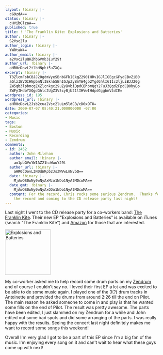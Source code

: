 ```yaml
---
layout: !binary |-
  cG9zdA==
status: !binary |-
  cHVibGlzaA==
published: true
title: ! 'The Franklin Kite: Explosions and Batteries'
author: !binary |-
  S2Vsc2lu
author_login: !binary |-
  YWRtaW4=
author_email: !binary |-
  a2Vsc2luQHZhbGVmb3IuY29t
author_url: !binary |-
  aHR0cDovL2tlbHNpbi5uZXQ=
excerpt: !binary |-
  T3ZlcmFsbCBJJ20gdmVyeSBnbGFkIEkgZ290IHRvIGJlIGEgcGFydCBvZiB0
  aGlzIEVQIHNpbmNlIEknbSBhIGJpZyBmYW4gb2YgdGhlIG11c2ljLiBJJ20g
  ZW5qb3lpbmcgZXZlcnkgc29uZyBvbiBpdCBhbmQgY2FuJ3Qgd2FpdCB0byBo
  ZWFyIHdoYXQgdGhlc2UgZ3V5cyBjb21lIHVwIHdpdGggbmV4dCE=
wordpress_id: 195
wordpress_url: !binary |-
  aHR0cDovL2Jsb2cua2Vsc2luLm5ldC8/cD0xOTU=
date: 2009-07-07 08:40:21.000000000 -07:00
categories:
- Music
tags:
- Boston
- Music
- Recording
- Zendrum
comments:
- id: 2452
  author: John Mileham
  author_email: !binary |-
    am1pbGVoYW1AZ21haWwuY29t
  author_url: !binary |-
    aHR0cDovL3N0dWRpb2JsZWVwLmNvbQ==
  date: !binary |-
    MjAwOS0wNy0wNyAxMzo1NDo1NyAtMDcwMA==
  date_gmt: !binary |-
    MjAwOS0wNy0wNyAxODo1NDo1NyAtMDcwMA==
  content: For the record, Chris rocks some serious Zendrum.  Thanks for playing on
    the record and coming to the CD release party last night!
---
```

Last night I went to the CD release party for a co-workers band: <a href="http://www.franklinkite.com/">The Franklin Kite</a>. Their new EP "Explosions and Batteries" is available on iTunes (search "The Franklin Kite") and <a href="http://www.amazon.com/Explosions-Batteries/dp/B002DEUEWA/ref=sr_f3_1?ie=UTF8&s=dmusic&qid=1245720319&sr=103-1">Amazon</a> for those that are interested.

<a href="http://blog.kelsin.net/wp-content/uploads/2009/07/Explosions-and-Batteries.jpg"><img src="http://blog.kelsin.net/wp-content/uploads/2009/07/Explosions-and-Batteries-150x150.jpg" alt="Explosions and Batteries" title="Explosions and Batteries" width="150" height="150" class="aligncenter size-thumbnail wp-image-200" /></a>

My co-worker asked me to help record some drum parts on my <a href="http://zendrum.com/">Zendrum</a> and of course I couldn't say no. I loved their first EP a lot and was excited to be able to do some music again. I played one of the 3(?) drum tracks in Antoinette and provided the drums from around 2:26 till the end on Pilot. The main reason he asked someone to come in and play is that he wanted some fills on the end of Pilot. The result was pretty awesome. The parts have been edited, I just slammed on my Zendrum for a while and John edited out some bad spots and did some arranging of the parts. I was really happy with the results. Seeing the concert last night definitely makes me want to record some songs this weekend!

Overall I'm very glad I got to be a part of this EP since I'm a big fan of the music. I'm enjoying every song on it and can't wait to hear what these guys come up with next!
